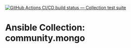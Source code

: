 [![GitHub Actions CI/CD build status — Collection test suite](https://github.com/coll-test/community.mongo/workflows/Collection%20test%20suite/badge.svg?branch=master)](https://github.com/coll-test/community.mongo/actions?query=workflow%3A%22Collection%20test%20suite%22)

Ansible Collection: community.mongo
=================================================